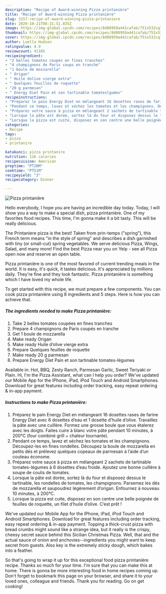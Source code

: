 ```yaml
---
description: "Recipe of Award-winning Pizza printanière"
title: "Recipe of Award-winning Pizza printanière"
slug: 3157-recipe-of-award-winning-pizza-printaniere
date: 2020-10-21T08:31:51.835Z
image: https://img-global.cpcdn.com/recipes/8d08959a441cafab/751x532cq70/pizza-printaniere-photo-principale-de-la-recette.jpg
thumbnail: https://img-global.cpcdn.com/recipes/8d08959a441cafab/751x532cq70/pizza-printaniere-photo-principale-de-la-recette.jpg
cover: https://img-global.cpcdn.com/recipes/8d08959a441cafab/751x532cq70/pizza-printaniere-photo-principale-de-la-recette.jpg
author: Luella Hudson
ratingvalue: 4.9
reviewcount: 41185
recipeingredient:
- "2 belles tomates coupes en fines tranches"
- "4 champignons de Paris coups en tranche"
- "1 boule de mozzarella"
- " Origan"
- " Huile dolive vierge extra"
- " Quelques feuilles de roquette"
- "20 g parmesan"
- " Energy Diet Pain et son tartinable tomateslgumes"
recipeinstructions:
- "Préparez le pain Energy Diet en mélangeant 16 dosettes rases de farine Energy Diet avec 6 dosettes d’eau et 1 dosette d’huile d’olive. Travaillez la pâte avec une cuillère. Formez une grosse boule que vous étalerez avec les doigts. Faites cuire à blanc votre pâte pendant 10 minutes, à 200°C (four combiné grill + chaleur tournante)."
- "Pendant ce temps, lavez et séchez les tomates et les champignons. Découpez-les en fines rondelles. Découpez la boule de mozzarella en petits dés et prélevez quelques copeaux de parmesan à l’aide d’un couteau économe."
- "Préparez votre sauce à pizza en mélangeant 2 sachets de tartinable tomates-légumes à 6 dosettes d’eau froide. Ajoutez une bonne cuillère à soupe de coulis de tomates."
- "Lorsque la pâte est dorée, sortez là du four et disposez dessus le tartinable, les rondelles de tomates, les champignons. Parsemez les dés de mozzarella et saupoudrez légèrement d’origan. Enfournez à nouveau 10 minutes, à 200°C."
- "Lorsque la pizza est cuite, disposez en son centre une belle poignée de feuilles de roquette, un filet d’huile d’olive. C’est prêt !"
categories:
- Recipe
tags:
- pizza
- printanire

katakunci: pizza printanire 
nutrition: 126 calories
recipecuisine: American
preptime: "PT20M"
cooktime: "PT51M"
recipeyield: "3"
recipecategory: Dinner

---
```



![Pizza printanière](https://img-global.cpcdn.com/recipes/8d08959a441cafab/751x532cq70/pizza-printaniere-photo-principale-de-la-recette.jpg)

Hello everybody, I hope you are having an incredible day today. Today, I will show you a way to make a special dish, pizza printanière. One of my favorites food recipes. This time, I'm gonna make it a bit tasty. This will be really delicious.

The Printaniere pizza is the best! Taken from prin-temps (&#34;spring&#34;), this French term means &#34;in the style of spring&#34; and describes a dish garnished with tiny (or small-cut) spring vegetables. We serve delicious Pizza, Wings, Salad, and many more! Find the best Pizza near you on Yelp - see all Pizza open now and reserve an open table.

Pizza printanière is one of the most favored of current trending meals in the world. It is easy, it's quick, it tastes delicious. It's appreciated by millions daily. They're fine and they look fantastic. Pizza printanière is something which I have loved my whole life.


To get started with this recipe, we must prepare a few components. You can cook pizza printanière using 8 ingredients and 5 steps. Here is how you can achieve that.

<!--inarticleads1-->

##### The ingredients needed to make Pizza printanière:

1. Take 2 belles tomates coupées en fines tranches
1. Prepare 4 champignons de Paris coupés en tranche
1. Get 1 boule de mozzarella
1. Make ready  Origan
1. Make ready  Huile d’olive vierge extra
1. Prepare  Quelques feuilles de roquette
1. Make ready 20 g parmesan
1. Prepare  Energy Diet Pain et son tartinable tomates-légumes


Available in: Hot, BBQ, Zesty Ranch, Parmesan Garlic, Sweet Teriyaki or Plain. Hi, I&#39;m the Pizza Assistant, what can I help you order? We&#39;ve updated our Mobile App for the IPhone, iPad, iPod Touch and Android Smartphones. Download for great features including order tracking, easy repeat ordering &amp; in-app payment. 

<!--inarticleads2-->

##### Instructions to make Pizza printanière:

1. Préparez le pain Energy Diet en mélangeant 16 dosettes rases de farine Energy Diet avec 6 dosettes d’eau et 1 dosette d’huile d’olive. Travaillez la pâte avec une cuillère. Formez une grosse boule que vous étalerez avec les doigts. Faites cuire à blanc votre pâte pendant 10 minutes, à 200°C (four combiné grill + chaleur tournante).
1. Pendant ce temps, lavez et séchez les tomates et les champignons. Découpez-les en fines rondelles. Découpez la boule de mozzarella en petits dés et prélevez quelques copeaux de parmesan à l’aide d’un couteau économe.
1. Préparez votre sauce à pizza en mélangeant 2 sachets de tartinable tomates-légumes à 6 dosettes d’eau froide. Ajoutez une bonne cuillère à soupe de coulis de tomates.
1. Lorsque la pâte est dorée, sortez là du four et disposez dessus le tartinable, les rondelles de tomates, les champignons. Parsemez les dés de mozzarella et saupoudrez légèrement d’origan. Enfournez à nouveau 10 minutes, à 200°C.
1. Lorsque la pizza est cuite, disposez en son centre une belle poignée de feuilles de roquette, un filet d’huile d’olive. C’est prêt !


We&#39;ve updated our Mobile App for the IPhone, iPad, iPod Touch and Android Smartphones. Download for great features including order tracking, easy repeat ordering &amp; in-app payment. Topping a thick-crust pizza with bread crumbs might sound like a strange idea, but it really is the crispy, cheesy secret sauce behind this Sicilian Christmas Pizza. Well, that and the actual sauce of onion and anchovies--ingredients you might want to keep secret from guests. Also key is the extremely sticky dough, which bakes into a feather. 

So that's going to wrap it up for this exceptional food pizza printanière recipe. Thanks so much for your time. I'm sure that you can make this at home. There is gonna be more interesting food in home recipes coming up. Don't forget to bookmark this page on your browser, and share it to your loved ones, colleague and friends. Thank you for reading. Go on get cooking!
